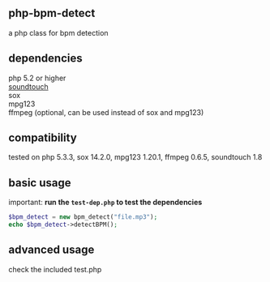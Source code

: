 ## php-bpm-detect
a php class for bpm detection

## dependencies
php 5.2 or higher  
[soundtouch](http://www.surina.net/soundtouch/)  
sox  
mpg123  
ffmpeg (optional, can be used instead of sox and mpg123)  

## compatibility
tested on php 5.3.3, sox 14.2.0, mpg123 1.20.1, ffmpeg 0.6.5, soundtouch 1.8

## basic usage
important: **run the `test-dep.php` to test the dependencies**
```php
$bpm_detect = new bpm_detect("file.mp3");  
echo $bpm_detect->detectBPM();
```

## advanced usage
check the included test.php
